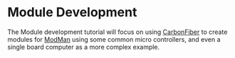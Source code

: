 # Module Development

The Module development tutorial will focus on using [CarbonFiber](/docs/components/core/libs/carbon-fiber/intro) to create modules for [ModMan](/docs/components/clover-hub/server/modman/intro) using some common micro controllers, and even a single board computer as a more complex example.
